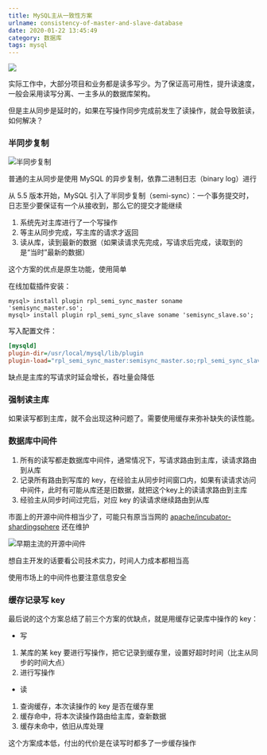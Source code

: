 ```yaml
---
title: MySQL主从一致性方案
urlname: consistency-of-master-and-slave-database
date: 2020-01-22 13:45:49
category: 数据库
tags: mysql
---
```


![](/images/master-and-slave-database.png)

实际工作中，大部分项目和业务都是读多写少。为了保证高可用性，提升读速度，一般会采用读写分离、一主多从的数据库架构。

但是主从同步是延时的，如果在写操作同步完成前发生了读操作，就会导致脏读，如何解决？

<!-- more -->

### 半同步复制

![半同步复制](/images/semi-sync.jpg)

普通的主从同步是使用 MySQL 的异步复制，依靠二进制日志（binary log）进行

从 5.5 版本开始，MySQL 引入了半同步复制（semi-sync）：一个事务提交时，日志至少要保证有一个从接收到，那么它的提交才能继续

1. 系统先对主库进行了一个写操作
2. 等主从同步完成，写主库的请求才返回
3. 读从库，读到最新的数据（如果读请求先完成，写请求后完成，读取到的是“当时”最新的数据）

这个方案的优点是原生功能，使用简单

在线加载插件安装：

```mysql
mysql> install plugin rpl_semi_sync_master soname 'semisync_master.so';
mysql> install plugin rpl_semi_sync_slave soname 'semisync_slave.so';
```

写入配置文件：

```ini
[mysqld]
plugin-dir=/usr/local/mysql/lib/plugin
plugin-load="rpl_semi_sync_master:semisync_master.so;rpl_semi_sync_slave:semisync_slave.so"
```

缺点是主库的写请求时延会增长，吞吐量会降低

### 强制读主库

如果读写都到主库，就不会出现这种问题了。需要使用缓存来弥补缺失的读性能。

### 数据库中间件

1. 所有的读写都走数据库中间件，通常情况下，写请求路由到主库，读请求路由到从库
2. 记录所有路由到写库的 key，在经验主从同步时间窗口内，如果有读请求访问中间件，此时有可能从库还是旧数据，就把这个key上的读请求路由到主库
3. 经验主从同步时间过完后，对应 key 的读请求继续路由到从库

市面上的开源中间件相当少了，可能只有原当当网的 [apache/incubator-shardingsphere](https://github.com/apache/incubator-shardingsphere) 还在维护

![早期主流的开源中间件](/images/mysql-middleware.jpg)

想自主开发的话要看公司技术实力，时间人力成本都相当高

使用市场上的中间件也要注意信息安全

### 缓存记录写 key

最后说的这个方案总结了前三个方案的优缺点，就是用缓存记录库中操作的 key：

- 写

1. 某库的某 key 要进行写操作，把它记录到缓存里，设置好超时时间（比主从同步的时间大点）
2. 进行写操作

- 读

1. 查询缓存，本次读操作的 key 是否在缓存里
2. 缓存命中，将本次读操作路由给主库，查新数据
3. 缓存未命中，依旧从库处理

这个方案成本低，付出的代价是在读写时都多了一步缓存操作
